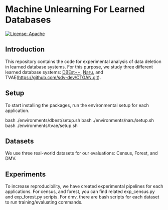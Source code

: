 # Machine Unlearning For Learned Databases

[![License: Apache](https://img.shields.io/badge/License-Apache-blue.svg)](https://opensource.org/licenses/Apache-2.0)

## Introduction

This repository contains the code for experimental analysis of data deletion in learned database systems. For this purpose, we study three different learned database systems: [DBEst++](https://github.com/qingzma/DBEst_MDN.git), [Naru](https://github.com/naru-project/naru.git), and TVAE(https://github.com/sdv-dev/CTGAN.git). 

## Setup

To start installing the packages, run the environmental setup for each application. 

bash ./environments/dbest/setup.sh
bash ./environments/naru/setup.sh
bash ./environments/tvae/setup.sh


## Datasets

We use three real-world datasets for our evaluations: Census, Forest, and DMV.

## Experiments

To increase reproducibility, we have created experimental pipelines for each applications. For census, and forest, you can find related exp_census.py and exp_forest.py scripts. For dmv, there are bash scripts for each dataset to run training/evaluating commands. 
